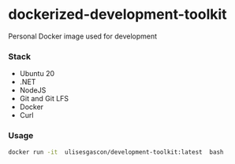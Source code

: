 # dockerized-development-toolkit

Personal Docker image used for development

### Stack

- Ubuntu 20
- .NET
- NodeJS
- Git and Git LFS
- Docker
- Curl

### Usage

```bash
docker run -it  ulisesgascon/development-toolkit:latest  bash
```